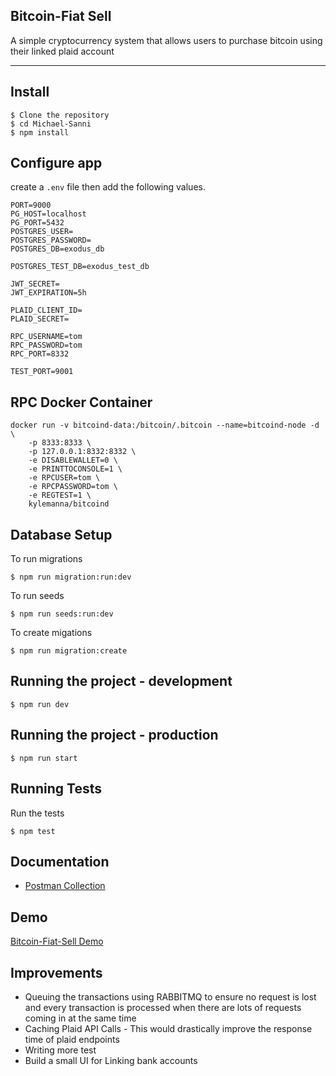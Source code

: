 ## Bitcoin-Fiat Sell

A simple cryptocurrency system that allows users to purchase bitcoin using their linked plaid account

---

## Install

    $ Clone the repository
    $ cd Michael-Sanni
    $ npm install

## Configure app

create a `.env` file then add the following values.

```
PORT=9000
PG_HOST=localhost
PG_PORT=5432
POSTGRES_USER=
POSTGRES_PASSWORD=
POSTGRES_DB=exodus_db

POSTGRES_TEST_DB=exodus_test_db

JWT_SECRET=
JWT_EXPIRATION=5h

PLAID_CLIENT_ID=
PLAID_SECRET=

RPC_USERNAME=tom
RPC_PASSWORD=tom
RPC_PORT=8332

TEST_PORT=9001
```

## RPC Docker Container 
    docker run -v bitcoind-data:/bitcoin/.bitcoin --name=bitcoind-node -d \
        -p 8333:8333 \
        -p 127.0.0.1:8332:8332 \
        -e DISABLEWALLET=0 \
        -e PRINTTOCONSOLE=1 \
        -e RPCUSER=tom \
        -e RPCPASSWORD=tom \
        -e REGTEST=1 \
        kylemanna/bitcoind

## Database Setup
  To run migrations

    $ npm run migration:run:dev

  To run seeds

    $ npm run seeds:run:dev

  To create migations

    $ npm run migration:create

## Running the project - development

    $ npm run dev 

## Running the project - production

    $ npm run start 
     
## Running Tests

Run the tests
    
    $ npm test 
## Documentation

-   [Postman Collection](https://documenter.getpostman.com/view/3064040/U16ks5oQ)

## Demo
[Bitcoin-Fiat-Sell Demo](https://www.loom.com/share/8d661dc5e2fd4afa8460f491a78afe4b)

## Improvements

- Queuing the transactions using RABBITMQ to ensure no request is lost and every transaction is processed when there are lots of requests coming in at the same time
- Caching Plaid API Calls - This would drastically improve the response time of plaid endpoints
- Writing more test
- Build a small UI for Linking bank accounts


